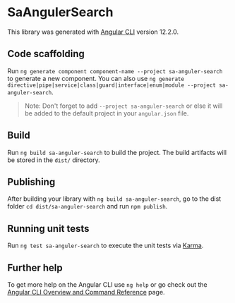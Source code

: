 # SaAngulerSearch

This library was generated with [Angular CLI](https://github.com/angular/angular-cli) version 12.2.0.

## Code scaffolding

Run `ng generate component component-name --project sa-anguler-search` to generate a new component. You can also use `ng generate directive|pipe|service|class|guard|interface|enum|module --project sa-anguler-search`.
> Note: Don't forget to add `--project sa-anguler-search` or else it will be added to the default project in your `angular.json` file. 

## Build

Run `ng build sa-anguler-search` to build the project. The build artifacts will be stored in the `dist/` directory.

## Publishing

After building your library with `ng build sa-anguler-search`, go to the dist folder `cd dist/sa-anguler-search` and run `npm publish`.

## Running unit tests

Run `ng test sa-anguler-search` to execute the unit tests via [Karma](https://karma-runner.github.io).

## Further help

To get more help on the Angular CLI use `ng help` or go check out the [Angular CLI Overview and Command Reference](https://angular.io/cli) page.
